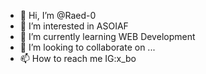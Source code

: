 - 👋 Hi, I’m @Raed-0
- 👀 I’m interested in ASOIAF
- 🌱 I’m currently learning WEB Development 
- 💞️ I’m looking to collaborate on ...
- 📫 How to reach me IG:x_bo

<!---
Raed-0/Raed-0 is a ✨ special ✨ repository because its `README.md` (this file) appears on your GitHub profile.
You can click the Preview link to take a look at your changes.
--->
